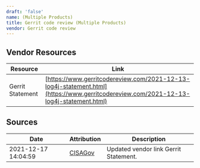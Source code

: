 ```yaml
---
draft: 'false'
name: (Multiple Products)
title: Gerrit code review (Multiple Products)
vendor: Gerrit code review
---
```


## Vendor Resources
| Resource | Link |
| --- | --- |
| Gerrit Statement | [https://www.gerritcodereview.com/2021-12-13-log4j-statement.html](https://www.gerritcodereview.com/2021-12-13-log4j-statement.html) |



## Sources
| Date | Attribution | Description |
| --- | --- | --- |
| 2021-12-17 14:04:59 | [CISAGov](https://raw.githubusercontent.com/cisagov/log4j-affected-db/develop/README.md) | Updated vendor link Gerrit Statement.  |
